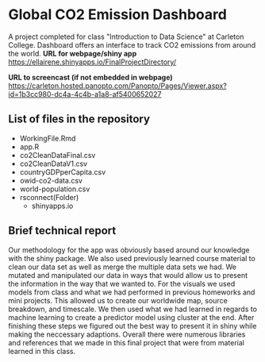 # Global CO2 Emission Dashboard
A project completed for class "Introduction to Data Science" at Carleton College. Dashboard offers an interface to track CO2 emissions from around the world.
**URL for webpage/shiny app**
https://ellairene.shinyapps.io/FinalProjectDirectory/

**URL to screencast (if not embedded in webpage)**
https://carleton.hosted.panopto.com/Panopto/Pages/Viewer.aspx?id=1b3cc980-dc4a-4c4b-a1a8-af5400652027

## List of files in the repository

- WorkingFile.Rmd
- app.R
- co2CleanDataFinal.csv
- co2CleanDataV1.csv
- countryGDPperCapita.csv
- owid-co2-data.csv
- world-population.csv
- rsconnect(Folder)
  - shinyapps.io

## Brief technical report

Our methodology for the app was obviously based around our knowledge with the shiny package. We also used previously learned course material to clean our data set as well as merge the multiple data sets we had. We mutated and manipulated our data in ways that would allow us to present the information in the way that we wanted to. For the visuals we used models from class and what we had performed in previous homeworks and mini projects. This allowed us to create our worldwide map, source breakdown, and timescale. We then used what we had learned in regards to machine learning to create a predictor model using cluster at the end. After finishing these steps we figured out the best way to present it in shiny while making the neccessary adaptions. Overall there were numerous libraries and references that we made in this final project that were from material learned in this class.
